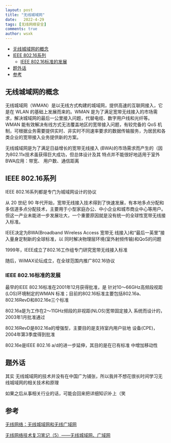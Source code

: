 ```yaml
---
layout: post
title: "无线城域网"
date:   2022-4-29
tags: [无线网络安全]
comments: true
author: wsxk
---
```


- [无线城域网的概念](#无线城域网的概念)
- [IEEE 802.16系列](#ieee-80216系列)
  - [IEEE 802.16标准的发展](#ieee-80216标准的发展)
- [题外话](#题外话)
- [参考](#参考)

## 无线城域网的概念

无线城域网（WMAN）是以无线方式构建的城域网，提供高速的互联网接入，它是在 WLAN 的基础上发展而来的。WMAN 是为了满足宽带无线接入的市场需求，解决城域网的最后一公里接入问题，代替电缆、数字用户线和光纤等。WMAN 能有效解决有线方式无法覆盖地区的宽带接入问题，有较完备的 QoS 机制，可根据业务需要提供实时、非实时不同速率要求的数据传输服务，为居民和各类企业的宽带接入业务提供新的方案。

无线城域网是为了满足日益增长的宽带无线接入 (BWA)的市场需求而产生的（因为802.11x技术虽获得巨大成功，但总体设计及其 特点并不能很好地适用于室外BWA应用：带宽、 用户数、通信距离

## IEEE 802.16系列

IEEE 802.16系列都是专门为城域网设计的协议

从 20 世纪 90 年代开始，宽带无线接入技术得到了快速发展，有本地多点分配和多信道多点分配技术，主要用于小型家庭办公、中小企业和城市商业中心等用户。但这一产业未能进一步发展壮大，一个重要原因就是没有统一的全球性宽带无线接入标准。

IEEE决定为BWA(Broadband Wireless Access 宽带无 线接入)和“最后一英里”接入量身定制新的全球标准，以 同时解决物理层环境(室外射频传输)和QoS的问题

1999年，IEEE成立了802.16工作组专门研究宽带无线接入标准

随后，WiMAX论坛成立，在全球范围内推广802.16协议

### IEEE 802.16标准的发展

最早的IEEE 802.16标准在2001年12月获得批准，是 针对10～66GHz高频段视距(LOS)环境制定的WMAN 标准；目前的802.16标准主要包括802.16a、 802.16RevD和802.16e三个标准

802.16a是为工作在2～11GHz频段的非视距(NLOS)宽带固定接入 系统而设计的，2003年1月批准通过

802.16RevD是802.16a的增强型，主要目的是支持室内用户驻地 设备(CPE)，2004年第3季度得到批准

802.16e是IEEE 802.16 a/d的进一步延伸，其目的是在已有标准 中增加移动性


## 题外话

其实 无线城域网的技术并没有在中国广为铺张，所以我并不想花很长时间学习无线城域网的相关技术和原理

如果之后从事相关行业的话，可能会回来把详细知识补上（笑

## 参考

[无线网络：无线城域网和无线广域网](https://www.cnblogs.com/linfangnan/p/15762868.html#%E6%97%A0%E7%BA%BF%E5%9F%8E%E5%9F%9F%E7%BD%91)

[无线网络技术复习笔记（5）——无线城域网、广域网](https://blog.csdn.net/weixin_43830248/article/details/103325009)
